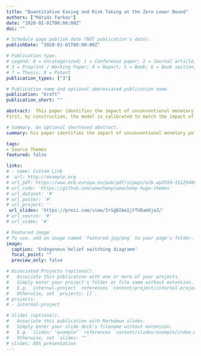 ```yaml
---
title: "Quantitative Easing and Risk Taking at the Zero Lower Bound"
authors: ["Mátyás Farkas"]
date: "2020-01-01T00:00:00Z"
doi: ""

# Schedule page publish date (NOT publication's date).
publishDate: "2020-01-01T00:00:00Z"

# Publication type.
# Legend: 0 = Uncategorized; 1 = Conference paper; 2 = Journal article;
# 3 = Preprint / Working Paper; 4 = Report; 5 = Book; 6 = Book section;
# 7 = Thesis; 8 = Patent
publication_types: ["3"]

# Publication name and optional abbreviated publication name.
publication: "Draft"
publication_short: ""

abstract:  This paper identifies the impact of unconventional monetary policy using narrative sign restrictions and assesses its merits at the zero lower bound (ZLB) in a calibrated DSGE with endogenous riskiness driven financial frictions and counter-cyclical bank capital regulation.  In the empirical section the impact of unconventional monetary policy of the ECB is identified using narrative sign restrictions. Then I present a theoretical model to capture quantitative easing (QE) in a DSGE model  featuring an occasionally binding zero lower bound and counter-cyclical macroprudential policy. I calibrate the model using optimal simple rules for both monetary and macroprudential policy.  The model is closed by specifying feedback rules both for monetary and macroprudential policy with coefficients derived by an optimal simple rule problem. Solving the model for optimal coefficient provides a first validation of the the model since, optimal coefficients fit both historical Taylor-rule coeffcients as well as the Basel III type of counter-cyclical regulation. Finally, the model is used to assess QE’s merits in presence of endogenous risk taking and optimal counter-cyclical bank leverage regulation. The model successfully captures two channels of QE, the signalling and bank capital relief.
First, by construction, the model is calibrated to match the impact of QE - due to an earlier and smoother transition from the ZLB to normal times implied yields drop and inflation expectations increase. Second, it predicts that QE shifts the return distribution in favor of banks. The model explains why optimal counter-cyclical macroprudential policy should be reconsidered in light of unconventional policy. Simulations show that in absence of QE excessive risk taking at the ZLB is present. They also indicate that concerns of QE driven endogenous risk taking are unwarranted.

# Summary. An optional shortened abstract.
summary: his paper identifies the impact of unconventional monetary policy using narrative sign restrictions and assesses its merits at the zero lower bound (ZLB) in a calibrated DSGE with endogenous riskiness driven financial frictions and counter-cyclical bank capital regulation. It finds that overall riskiness of the banking sector declines, as signalling adn bank capital relief channels dominate the increased risk taking of banks in response to QE.

tags:
- Source Themes
featured: false

links:
# - name: Custom Link
#  url: http://example.org
# url_pdf: https://www.ecb.europa.eu/pub/pdf/scpwps/ecb.wp2559~15125406fd.en.pdf?4bf9f2baccb8cc4659b796a8e491185c
# url_code: 'https://github.com/wowchemy/wowchemy-hugo-themes'
# url_dataset: '#'
# url_poster: '#'
# url_project: ''
 url_slides: 'https://prezi.com/view/IrSgBIAmIjYTVDamXjeZ/'
# url_source: '#'
# url_video: '#'

# Featured image
# To use, add an image named `featured.jpg/png` to your page's folder. 
image:
  caption: 'Endogenous belief switching diagramm'
  focal_point: ""
  preview_only: false

# Associated Projects (optional).
#   Associate this publication with one or more of your projects.
#   Simply enter your project's folder or file name without extension.
#   E.g. `internal-project` references `content/project/internal-project/index.md`.
#   Otherwise, set `projects: []`.
# projects:
# - internal-project

# Slides (optional).
#   Associate this publication with Markdown slides.
#   Simply enter your slide deck's filename without extension.
#   E.g. `slides: "example"` references `content/slides/example/index.md`.
#   Otherwise, set `slides: ""`.
# slides: EBS_presentation
---
```


